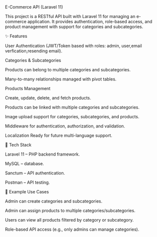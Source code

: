 
E-Commerce API (Laravel 11)

This project is a RESTful API built with Laravel 11 for managing an e-commerce application. It provides authentication, role-based access, and product management with support for categories and subcategories.

✨ Features

User Authentication (JWT/Token based with roles: admin, user,email verfication,resending email).

Categories & Subcategories

Products can belong to multiple categories and subcategories.

Many-to-many relationships managed with pivot tables.

Products Management

Create, update, delete, and fetch products.

Products can be linked with multiple categories and subcategories.

Image upload support for categories, subcategories, and products.

Middleware for authentication, authorization, and validation.

Localization Ready for future multi-language support.

🚀 Tech Stack

Laravel 11 – PHP backend framework.

MySQL – database.

Sanctum – API authentication.

Postman – API testing.

📌 Example Use Cases

Admin can create categories and subcategories.

Admin can assign products to multiple categories/subcategories.

Users can view all products filtered by category or subcategory.

Role-based API access (e.g., only admins can manage categories).
